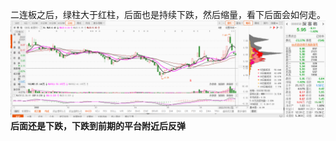二连板之后，绿柱大于红柱，后面也是持续下跌，然后缩量，看下后面会如何走。
![](images/Pasted%20image%2020220701201817.png)
**后面还是下跌，下跌到前期的平台附近后反弹**
